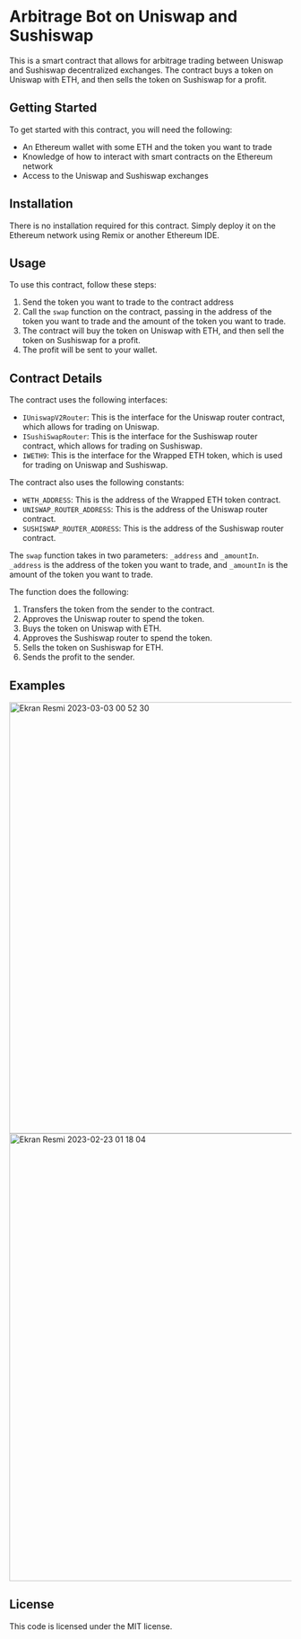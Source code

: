 # Arbitrage Bot on Uniswap and Sushiswap

This is a smart contract that allows for arbitrage trading between Uniswap and Sushiswap decentralized exchanges. The contract buys a token on Uniswap with ETH, and then sells the token on Sushiswap for a profit. 

## Getting Started

To get started with this contract, you will need the following:

- An Ethereum wallet with some ETH and the token you want to trade
- Knowledge of how to interact with smart contracts on the Ethereum network
- Access to the Uniswap and Sushiswap exchanges

## Installation

There is no installation required for this contract. Simply deploy it on the Ethereum network using Remix or another Ethereum IDE. 

## Usage

To use this contract, follow these steps:

1. Send the token you want to trade to the contract address
2. Call the `swap` function on the contract, passing in the address of the token you want to trade and the amount of the token you want to trade.
3. The contract will buy the token on Uniswap with ETH, and then sell the token on Sushiswap for a profit.
4. The profit will be sent to your wallet.

## Contract Details

The contract uses the following interfaces:

- `IUniswapV2Router`: This is the interface for the Uniswap router contract, which allows for trading on Uniswap.
- `ISushiSwapRouter`: This is the interface for the Sushiswap router contract, which allows for trading on Sushiswap.
- `IWETH9`: This is the interface for the Wrapped ETH token, which is used for trading on Uniswap and Sushiswap.

The contract also uses the following constants:

- `WETH_ADDRESS`: This is the address of the Wrapped ETH token contract.
- `UNISWAP_ROUTER_ADDRESS`: This is the address of the Uniswap router contract.
- `SUSHISWAP_ROUTER_ADDRESS`: This is the address of the Sushiswap router contract.

The `swap` function takes in two parameters: `_address` and `_amountIn`. `_address` is the address of the token you want to trade, and `_amountIn` is the amount of the token you want to trade.

The function does the following:

1. Transfers the token from the sender to the contract.
2. Approves the Uniswap router to spend the token.
3. Buys the token on Uniswap with ETH.
4. Approves the Sushiswap router to spend the token.
5. Sells the token on Sushiswap for ETH.
6. Sends the profit to the sender.

## Examples

<img width="768" alt="Ekran Resmi 2023-03-03 00 52 30" src="https://user-images.githubusercontent.com/120671243/222950196-9132da8a-1f89-4926-be26-8b8cf3d35f42.png">

<img width="797" alt="Ekran Resmi 2023-02-23 01 18 04" src="https://user-images.githubusercontent.com/120671243/222950201-ecb9ddcc-9ba3-41b8-aa54-082039837281.png">


## License

This code is licensed under the MIT license.
